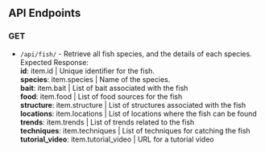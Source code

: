 ## API Endpoints


### GET
- `/api/fish/` - Retrieve all fish species, and the details of each species.  
Expected Response:   
<b>id</b>: item.id | Unique identifier for the fish.  
<b>species</b>: item.species | Name of the species.    
<b>bait</b>: item.bait | List of bait associated with the fish  
<b>food</b>: item.food | List of food sources for the fish  
<b>structure</b>: item.structure | List of structures associated with the fish  
<b>locations</b>: item.locations | List of locations where the fish can be found  
<b>trends</b>: item.trends | List of trends related to the fish  
<b>techniques</b>: item.techniques | List of techniques for catching the fish  
<b>tutorial_video</b>: item.tutorial_video | URL for a tutorial video   
